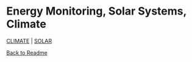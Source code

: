 # Energy Monitoring, Solar Systems, Climate

[CLIMATE](https://github.com/wellsy57/Home-Assistant-Project/blob/master/files/CLIMATE.md) | [SOLAR](https://github.com/wellsy57/Home-Assistant-Project/blob/master/files/SOLAR.md)


[Back to Readme](https://github.com/wellsy57/Home-Assistant-Project/blob/master/files/Readme.md)
